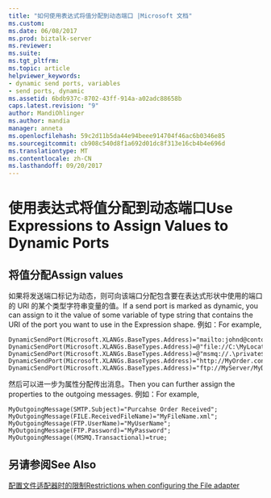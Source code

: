 ```yaml
---
title: "如何使用表达式将值分配到动态端口 |Microsoft 文档"
ms.custom: 
ms.date: 06/08/2017
ms.prod: biztalk-server
ms.reviewer: 
ms.suite: 
ms.tgt_pltfrm: 
ms.topic: article
helpviewer_keywords:
- dynamic send ports, variables
- send ports, dynamic
ms.assetid: 6bdb937c-8702-43ff-914a-a02adc88658b
caps.latest.revision: "9"
author: MandiOhlinger
ms.author: mandia
manager: anneta
ms.openlocfilehash: 59c2d11b5da44e94beee914704f46ac6b0346e85
ms.sourcegitcommit: cb908c540d8f1a692d01dc8f313e16cb4b4e696d
ms.translationtype: MT
ms.contentlocale: zh-CN
ms.lasthandoff: 09/20/2017
---
```

# <a name="use-expressions-to-assign-values-to-dynamic-ports"></a><span data-ttu-id="8c378-102">使用表达式将值分配到动态端口</span><span class="sxs-lookup"><span data-stu-id="8c378-102">Use Expressions to Assign Values to Dynamic Ports</span></span>

## <a name="assign-values"></a><span data-ttu-id="8c378-103">将值分配</span><span class="sxs-lookup"><span data-stu-id="8c378-103">Assign values</span></span>
<span data-ttu-id="8c378-104">如果将发送端口标记为动态，则可向该端口分配包含要在表达式形状中使用的端口的 URI 的某个类型字符串变量的值。</span><span class="sxs-lookup"><span data-stu-id="8c378-104">If a send port is marked as dynamic, you can assign to it the value of some variable of type string that contains the URI of the port you want to use in the Expression shape.</span></span> <span data-ttu-id="8c378-105">例如：</span><span class="sxs-lookup"><span data-stu-id="8c378-105">For example,</span></span>  
  
```  
DynamicSendPort(Microsoft.XLANGs.BaseTypes.Address)="mailto:johnd@contoso.com";  
DynamicSendPort(Microsoft.XLANGs.BaseTypes.Address)=@"file://C:\MyLocation\%SourceFileName%.xml";  
DynamicSendPort(Microsoft.XLANGs.BaseTypes.Address)=@"msmq://.\private$\MyQueue";  
DynamicSendPort(Microsoft.XLANGs.BaseTypes.Address)="http://MyOrder.contoso.com";  
DynamicSendPort(Microsoft.XLANGs.BaseTypes.Address)="ftp://MyServer/MyDirectory/%MessageID%.xml";  
```  
  
 <span data-ttu-id="8c378-106">然后可以进一步为属性分配传出消息。</span><span class="sxs-lookup"><span data-stu-id="8c378-106">Then you can further assign the properties to the outgoing messages.</span></span> <span data-ttu-id="8c378-107">例如：</span><span class="sxs-lookup"><span data-stu-id="8c378-107">For example,</span></span>  
  
```  
MyOutgoingMessage(SMTP.Subject)="Purcahse Order Received";  
MyOutgoingMessage(FILE.ReceivedFileName)="MyFileName.xml";  
MyOutgoingMessage(FTP.UserName)="MyUserName";  
MyOutgoingMessage(FTP.Password)="MyPassword";  
MyOutgoingMessage((MSMQ.Transactional)=true;  
```  
  
## <a name="see-also"></a><span data-ttu-id="8c378-108">另请参阅</span><span class="sxs-lookup"><span data-stu-id="8c378-108">See Also</span></span>  
[<span data-ttu-id="8c378-109">配置文件适配器时的限制</span><span class="sxs-lookup"><span data-stu-id="8c378-109">Restrictions when configuring the File adapter</span></span>](restrictions-when-configuring-the-file-adapter.md)
